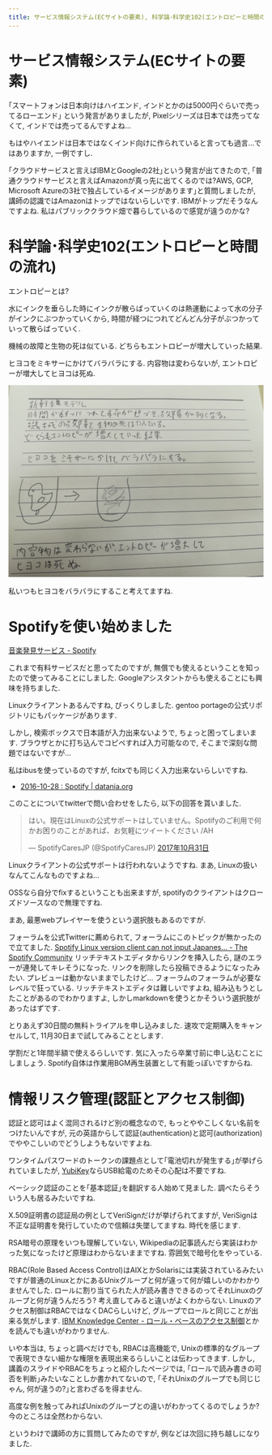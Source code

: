 ```yaml
---
title: サービス情報システム(ECサイトの要素), 科学論･科学史102(エントロピーと時間の流れ), Spotifyを使い始めました, 情報リスク管理(認証とアクセス制御)
---
```


# サービス情報システム(ECサイトの要素)

｢スマートフォンは日本向けはハイエンド, インドとかのは5000円ぐらいで売ってるローエンド｣
という発言がありましたが,
Pixelシリーズは日本では売ってなくて,
インドでは売ってるんですよね…

もはやハイエンドは日本ではなくインド向けに作られていると言っても過言…ではありますか,
一例ですし.

｢クラウドサービスと言えばIBMとGoogleの2社｣という発言が出てきたので,
｢普通クラウドサービスと言えばAmazonが真っ先に出てくるのでは?AWS, GCP, Microsoft Azureの3社で独占しているイメージがあります｣と質問しましたが,
講師の認識ではAmazonはトップではないらしいです.
IBMがトップだそうなんですよね.
私はパブリッククラウド畑で暮らしているので感覚が違うのかな?

# 科学論･科学史102(エントロピーと時間の流れ)

エントロピーとは?

水にインクを垂らした時にインクが散らばっていくのは熱運動によって水の分子がインクにぶつかっていくから,
時間が経つにつれてどんどん分子がぶつかっていって散らばっていく.

機械の故障と生物の死は似ている.
どちらもエントロピーが増大していった結果.

ヒヨコをミキサーにかけてバラバラにする.
内容物は変わらないが,
エントロピーが増大してヒヨコは死ぬ.

![リアクションペーパー](/asset/IMG_20171031_120057.jpg)

私いつもヒヨコをバラバラにすること考えてますね.

# Spotifyを使い始めました

[音楽発見サービス - Spotify](https://www.spotify.com/jp/info/)

これまで有料サービスだと思ってたのですが,
無償でも使えるということを知ったので使ってみることにしました.
Googleアシスタントからも使えることにも興味を持ちました.

Linuxクライアントあるんですね,
びっくりしました.
gentoo portageの公式リポジトリにもパッケージがあります.

しかし,
検索ボックスで日本語が入力出来ないようで,
ちょっと困ってしまいます.
ブラウザとかに打ち込んでコピペすれば入力可能なので,
そこまで深刻な問題ではないですが…

私はibusを使っているのですが,
fcitxでも同じく入力出来ないらしいですね.

* [2016-10-28 : Spotify | datania.org](http://datania.org/item/4069)

このことについてtwitterで問い合わせをしたら,
以下の回答を貰いました.

<blockquote class="twitter-tweet" data-lang="ja"><p lang="ja" dir="ltr">はい。現在はLinuxの公式サポートはしていません。Spotifyのご利用で何かお困りのことがあれば、お気軽にツイートください /AH</p>&mdash; SpotifyCaresJP (@SpotifyCaresJP) <a href="https://twitter.com/SpotifyCaresJP/status/925222706181820416?ref_src=twsrc%5Etfw">2017年10月31日</a></blockquote>

Linuxクライアントの公式サポートは行われないようですね.
まあ,
Linuxの扱いなんてこんなものですよね…

OSSなら自分でfixするということも出来ますが,
spotifyのクライアントはクローズドソースなので無理ですね.

まあ,
最悪webプレイヤーを使うという選択肢もあるのですが.

フォーラムを公式Twitterに薦められて,
フォーラムにこのトピックが無かったので立てました.
[Spotify Linux version client can not input Japanes... - The Spotify Community](https://community.spotify.com/t5/Desktop-Linux-Windows-Web-Player/Spotify-Linux-version-client-can-not-input-Japanese/m-p/2908140#M209125)
リッチテキストエディタからリンクを挿入したら,
謎のエラーが連発してキレそうになった.
リンクを削除したら投稿できるようになったみたい.
プレビューは動かないままでしたけど…
フォーラムのフォーラムが必要なレベルで狂っている.
リッチテキストエディタは難しいですよね,
組み込もうとしたことがあるのでわかりますよ,
しかしmarkdownを使うとかそういう選択肢があったはずです.

とりあえず30日間の無料トライアルを申し込みました.
速攻で定期購入をキャンセルして,
11月30日まで試してみることとします.

学割だと1年間半額で使えるらしいです.
気に入ったら卒業寸前に申し込むことにしましょう.
Spotify自体は作業用BGM再生装置として有能っぽいですからね.

# 情報リスク管理(認証とアクセス制御)

認証と認可はよく混同されるけど別の概念なので,
もっとややこしくない名前をつけたいんですが,
元の英語からして認証(authentication)と認可(authorization)でややこしいのでどうしようもないですよね.

ワンタイムパスワードのトークンの課題点として｢電池切れが発生する｣が挙げられていましたが,
[YubiKey](https://yubikey.yubion.com/)ならUSB給電のためその心配は不要ですね.

ベーシック認証のことを｢基本認証｣を翻訳する人始めて見ました.
調べたらそういう人も居るみたいですね.

X.509証明書の認証局の例としてVeriSignだけが挙げられてますが,
VeriSignは不正な証明書を発行していたので信頼は失墜してますね.
時代を感じます.

RSA暗号の原理をいつも理解していない,
Wikipediaの記事読んだら実装はわかった気になったけど原理はわからないままですね.
雰囲気で暗号化をやっている.

RBAC(Role Based Access Control)はAIXとかSolarisには実装されているみたいですが普通のLinuxとかにあるUnixグループと何が違って何が嬉しいのかわかりませんでした.
ロールに割り当てられた人が読み書きできるのってそれLinuxのグループと何が違うんだろう?
考え直してみると違いがよくわからない.
Linuxのアクセス制御はRBACではなくDACらしいけど,
グループでロールと同じことが出来る気がします.
[IBM Knowledge Center - ロール・ベースのアクセス制御](https://www.ibm.com/support/knowledgecenter/ja/ssw_aix_61/com.ibm.aix.security/rbac.htm)とかを読んでも違いがわかりません.

いや本当は,
ちょっと調べだけでも,
RBACは高機能で,
Unixの標準的なグループで表現できない細かな権限を表現出来るらしいことは伝わってきます.
しかし,
講義のスライドやRBACをちょっと紹介したページでは,
｢ロールで読み書きの可否を判断｣みたいなことしか書かれてないので,
｢それUnixのグループでも同じじゃん, 何が違うの?｣と言わざるを得ません.

高度な例を触ってみればUnixのグループとの違いがわかってくるのでしょうか?
今のところは全然わからない.

というわけで講師の方に質問してみたのですが,
例などは次回に持ち越しになりました.
